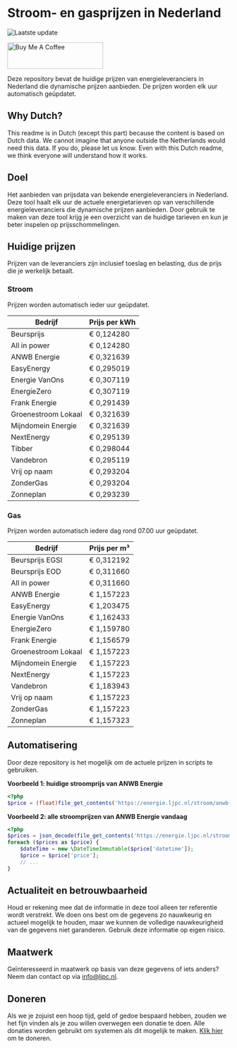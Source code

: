 # Stroom- en gasprijzen in Nederland

![Laatste update](https://img.shields.io/badge/laatste%20update-2025--09--25%2020%3A00%20CET-brightgreen)

<a href="https://www.buymeacoffee.com/Lars-" target="_blank"><img src="https://cdn.buymeacoffee.com/buttons/v2/default-orange.png" alt="Buy Me A Coffee" height="60" style="height: 60px !important;width: 217px !important;" ></a>

Deze repository bevat de huidige prijzen van energieleveranciers in Nederland die dynamische prijzen aanbieden. De prijzen worden elk uur automatisch geüpdatet.

## Why Dutch?

This readme is in Dutch (except this part) because the content is based on Dutch data. We cannot imagine that anyone outside the Netherlands would need this data. If you do, please let us know. Even with this Dutch readme, we think
everyone will understand how it works.

## Doel

Het aanbieden van prijsdata van bekende energieleveranciers in Nederland. Deze tool haalt elk uur de actuele energietarieven op van verschillende energieleveranciers die dynamische prijzen aanbieden. Door gebruik te maken van deze tool
krijg je een overzicht van de huidige tarieven en kun je beter inspelen op prijsschommelingen.

## Huidige prijzen

Prijzen van de leveranciers zijn inclusief toeslag en belasting, dus de prijs die je werkelijk betaalt.

### Stroom

Prijzen worden automatisch ieder uur geüpdatet.

 Bedrijf | Prijs per kWh 
---------|---------------
Beursprijs | € 0,124280
All in power | € 0,124280
ANWB Energie | € 0,321639
EasyEnergy | € 0,295019
Energie VanOns | € 0,307119
EnergieZero | € 0,307119
Frank Energie | € 0,291439
Groenestroom Lokaal | € 0,321639
Mijndomein Energie | € 0,321639
NextEnergy | € 0,295139
Tibber | € 0,298044
Vandebron | € 0,295119
Vrij op naam | € 0,293204
ZonderGas | € 0,293204
Zonneplan | € 0,293239


### Gas

Prijzen worden automatisch iedere dag rond 07.00 uur geüpdatet.

 Bedrijf | Prijs per m³ 
---------|--------------
Beursprijs EGSI | € 0,312192
Beursprijs EOD | € 0,311660
All in power | € 0,311660
ANWB Energie | € 1,157223
EasyEnergy | € 1,203475
Energie VanOns | € 1,162433
EnergieZero | € 1,159780
Frank Energie | € 1,156579
Groenestroom Lokaal | € 1,157223
Mijndomein Energie | € 1,157223
NextEnergy | € 1,157223
Vandebron | € 1,183943
Vrij op naam | € 1,157223
ZonderGas | € 1,157223
Zonneplan | € 1,157323


## Automatisering

Door deze repository is het mogelijk om de actuele prijzen in scripts te gebruiken.

**Voorbeeld 1: huidige stroomprijs van ANWB Energie**

```php
<?php
$price = (float)file_get_contents('https://energie.ljpc.nl/stroom/anwb-energie-nu.txt');

```

**Voorbeeld 2: alle stroomprijzen van ANWB Energie vandaag**

```php
<?php
$prices = json_decode(file_get_contents('https://energie.ljpc.nl/stroom/all-in-power-vandaag.json'),true);
foreach ($prices as $price) {
    $dateTime = new \DateTimeImmutable($price['datetime']);
    $price = $price['price'];
    // ...
}
```

## Actualiteit en betrouwbaarheid

Houd er rekening mee dat de informatie in deze tool alleen ter referentie wordt verstrekt. We doen ons best om de gegevens zo nauwkeurig en actueel mogelijk te houden, maar we kunnen de volledige nauwkeurigheid van de gegevens niet
garanderen. Gebruik deze informatie op eigen risico.

## Maatwerk

Geïnteresseerd in maatwerk op basis van deze gegevens of iets anders? Neem dan contact op
via [info@ljpc.nl](mailto:info@ljpc.nl?subject=Energie%20prijzen).

## Doneren

Als we je zojuist een hoop tijd, geld of gedoe bespaard hebben, zouden we het fijn vinden als je zou willen overwegen een
donatie te doen. Alle donaties worden gebruikt om systemen als dit mogelijk te
maken. [Klik hier](https://www.buymeacoffee.com/Lars-) om te doneren.
